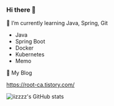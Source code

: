### Hi there 👋

🌱 I’m currently learning Java, Spring, Git

- Java
- Spring Boot
- Docker
- Kubernetes
- Memo

🌱 My Blog

https://root-ca.tistory.com/

<!--
**iizzzz/iizzzz** is a ✨ _special_ ✨ repository because its `README.md` (this file) appears on your GitHub profile.

Here are some ideas to get you started:

- 🔭 I’m currently working on ...
- 🌱 I’m currently learning ...
- 👯 I’m looking to collaborate on ...
- 🤔 I’m looking for help with ...
- 💬 Ask me about ...
- 📫 How to reach me: ...
- 😄 Pronouns: ...
- ⚡ Fun fact: ...
-->

![iizzzz's GitHub stats](https://github-readme-stats.vercel.app/api?username=iizzzz&show_icons=true&theme=merko)
